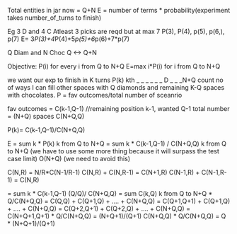 Total entities in jar now = Q+N
E = number of terms * probability(experiment takes number_of_turns to finish)

Eg 3 D and 4 C
Atleast 3 picks are reqd but at max 7
P(3), P(4), p(5), p(6,), p(7)
E= 3*P(3)+4*P(4)+5*p(5)+6*p(6)+7*p(7)

Q Diam and N Choc
Q <-> Q+N

Objective: P(i) for every i from Q to N+Q
E=max i*P(i) for i from Q to N+Q

we want our exp to finish in K turns
P(k)
           kth
_ _ _ _ _ _ D _ _ _N+Q
count no of ways I can fill other spaces with Q diamonds and remaining K-Q spaces with chocolates.
P = fav outcomes/total number of sceanrio

fav outcomes = C(k-1,Q-1) //remaining position k-1, wanted Q-1
total number = (N+Q) spaces  C(N+Q,Q)

P(k)= C(k-1,Q-1)/C(N+Q,Q)

E = sum k * P(k) k from Q to N+Q
  = sum k * C(k-1,Q-1) / C(N+Q,Q) k from Q to N+Q (we have to use some more thing because it will surpass the test case limit) O(N+Q) (we need to avoid this)
  
C(N,R) = N/R*C(N-1/R-1)
C(N,R) + C(N,R-1) = C(N+1,R)
C(N-1,R) + C(N-1,R-1) = C(N,R)

  = sum k * C(k-1,Q-1) (Q/Q)/ C(N+Q,Q) 
  = sum C(k,Q) k from Q to N+Q   * Q/C(N+Q,Q)
  = C(Q,Q) + C(Q+1,Q) + .... + C(N+Q,Q)
  = C(Q+1,Q+1) + C(Q+1,Q) + .... + C(N+Q,Q)
  = C(Q+2,Q+1) + C(Q+2,Q) + .... + C(N+Q,Q)
  = C(N+Q+1,Q+1) * Q/C(N+Q,Q)
  = (N+Q+1)/(Q+1) C(N+Q,Q) * Q/C(N+Q,Q)
  = Q * (N+Q+1)/(Q+1)
